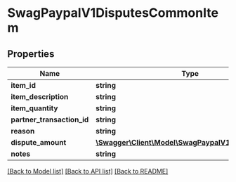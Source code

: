 # SwagPaypalV1DisputesCommonItem

## Properties
Name | Type | Description | Notes
------------ | ------------- | ------------- | -------------
**item_id** | **string** |  | [optional] 
**item_description** | **string** |  | [optional] 
**item_quantity** | **string** |  | [optional] 
**partner_transaction_id** | **string** |  | [optional] 
**reason** | **string** |  | [optional] 
**dispute_amount** | [**\Swagger\Client\Model\SwagPaypalV1CommonMoney**](SwagPaypalV1CommonMoney.md) |  | [optional] 
**notes** | **string** |  | [optional] 

[[Back to Model list]](../../README.md#documentation-for-models) [[Back to API list]](../../README.md#documentation-for-api-endpoints) [[Back to README]](../../README.md)

